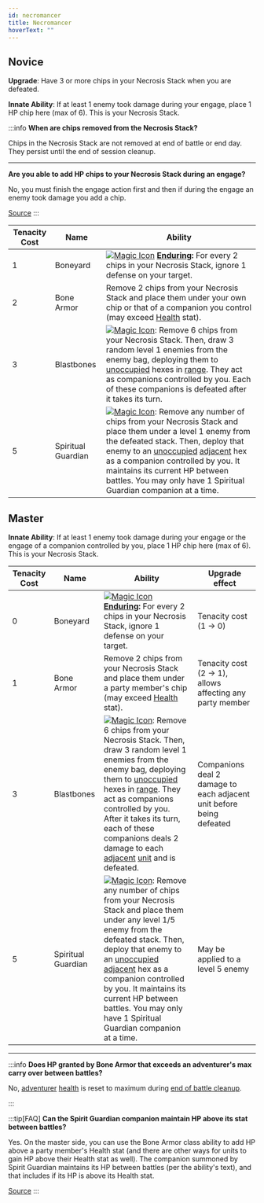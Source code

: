 ```yaml
---
id: necromancer
title: Necromancer
hoverText: ""
---
```


## Novice

**Upgrade**: Have 3 or more chips in your Necrosis Stack when you are defeated.

**Innate Ability**: If at least 1 enemy took damage during your engage, place 1 HP chip here (max of 6). This is your Necrosis Stack.

:::info
**When are chips removed from the Necrosis Stack?**

Chips in the Necrosis Stack are not removed at end of battle or end day. They persist until the end of session cleanup.

---

**Are you able to add HP chips to your Necrosis Stack during an engage?**

No, you must finish the engage action first and then if during the engage an enemy took damage you add a chip.

<a href="https://discord.com/channels/273472391403798528/734891265690304634/1339257250170277918" target="_blank">Source</a>
:::

| Tenacity Cost | Name               | Ability                                                                                                                                                                                                                                                                                                                                                                                                                                                                            |
| ------------- | ------------------ | ---------------------------------------------------------------------------------------------------------------------------------------------------------------------------------------------------------------------------------------------------------------------------------------------------------------------------------------------------------------------------------------------------------------------------------------------------------------------------------- |
| 1             | Boneyard           | [<img src="/icons/magic.svg" alt="Magic Icon" className="icon-svg" />](/docs/battles/battle-forms/magic) **[Enduring](/docs/glossary/enduring):** For every 2 chips in your Necrosis Stack, ignore 1 defense on your target.                                                                                                                                                                                                                                                       |
| 2             | Bone Armor         | Remove 2 chips from your Necrosis Stack and place them under your own chip or that of a companion you control (may exceed [Health](/docs/adventurer/stats/health) stat).                                                                                                                                                                                                                                                                                                           |
| 3             | Blastbones         | [<img src="/icons/magic.svg" alt="Magic Icon" className="icon-svg" />](/docs/battles/battle-forms/magic): Remove 6 chips from your Necrosis Stack. Then, draw 3 random level 1 enemies from the enemy bag, deploying them to [unoccupied](/docs/glossary/occupied) hexes in [range](/docs/glossary/range). They act as companions controlled by you. Each of these companions is defeated after it takes its turn.                                                                 |
| 5             | Spiritual Guardian | [<img src="/icons/magic.svg" alt="Magic Icon" className="icon-svg" />](/docs/battles/battle-forms/magic): Remove any number of chips from your Necrosis Stack and place them under a level 1 enemy from the defeated stack. Then, deploy that enemy to an [unoccupied](/docs/glossary/occupied) [adjacent](/docs/glossary/adjacent) hex as a companion controlled by you. It maintains its current HP between battles. You may only have 1 Spiritual Guardian companion at a time. |

## Master

**Innate Ability**: If at least 1 enemy took damage during your engage or the engage of a companion controlled by you, place 1 HP chip here (max of 6). This is your Necrosis Stack.

| Tenacity Cost | Name               | Ability                                                                                                                                                                                                                                                                                                                                                                                                                                                                                                        | Upgrade effect                                                       |
| ------------- | ------------------ | -------------------------------------------------------------------------------------------------------------------------------------------------------------------------------------------------------------------------------------------------------------------------------------------------------------------------------------------------------------------------------------------------------------------------------------------------------------------------------------------------------------- | -------------------------------------------------------------------- |
| 0             | Boneyard           | [<img src="/icons/magic.svg" alt="Magic Icon" className="icon-svg" />](/docs/battles/battle-forms/magic) **[Enduring](/docs/glossary/enduring):** For every 2 chips in your Necrosis Stack, ignore 1 defense on your target.                                                                                                                                                                                                                                                                                   | Tenacity cost<br/>(1 → 0)                                            |
| 1             | Bone Armor         | Remove 2 chips from your Necrosis Stack and place them under a party member's chip (may exceed [Health](/docs/adventurer/stats/health) stat).                                                                                                                                                                                                                                                                                                                                                                  | Tenacity cost (2 → 1), allows affecting any party member             |
| 3             | Blastbones         | [<img src="/icons/magic.svg" alt="Magic Icon" className="icon-svg" />](/docs/battles/battle-forms/magic): Remove 6 chips from your Necrosis Stack. Then, draw 3 random level 1 enemies from the enemy bag, deploying them to [unoccupied](/docs/glossary/occupied) hexes in [range](/docs/glossary/range). They act as companions controlled by you. After it takes its turn, each of these companions deals 2 damage to each [adjacent](/docs/glossary/adjacent) [unit](/docs/glossary/unit) and is defeated. | Companions deal 2 damage to each adjacent unit before being defeated |
| 5             | Spiritual Guardian | [<img src="/icons/magic.svg" alt="Magic Icon" className="icon-svg" />](/docs/battles/battle-forms/magic): Remove any number of chips from your Necrosis Stack and place them under any level 1/5 enemy from the defeated stack. Then, deploy that enemy to an [unoccupied](/docs/glossary/occupied) [adjacent](/docs/glossary/adjacent) hex as a companion controlled by you. It maintains its current HP between battles. You may only have 1 Spiritual Guardian companion at a time.                         | May be applied to a level 5 enemy                                    |

---

:::info
**Does HP granted by Bone Armor that exceeds an adventurer's max carry over between battles?**

No, [adventurer](/docs/glossary/adventurer) [health](/docs/adventurer/stats/health) is reset to maximum during [end of battle cleanup](/docs/battles/end-of-battle).

:::

:::tip[FAQ]
**Can the Spirit Guardian companion maintain HP above its stat between battles?**

Yes. On the master side, you can use the Bone Armor class ability to add HP above a party member's Health stat (and there are other ways for units to gain HP above their Health stat as well). The companion summoned by Spirit Guardian maintains its HP between battles (per the ability's text), and that includes if its HP is above its Health stat.

<a href="https://support.chiptheorygames.com/support/solutions/articles/33000291560" target="_blank">Source</a>
:::
